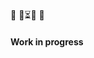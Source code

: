 :triangular_flag_on_post:  :wrench::hourglass_flowing_sand::hammer:  :triangular_flag_on_post:
#### Work in progress
